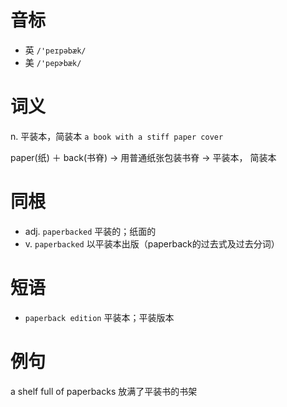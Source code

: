# 音标

- 英 `/'peɪpəbæk/`
- 美 `/'pepɚbæk/`

# 词义

n. 平装本，简装本
`a book with a stiff paper cover`



paper(纸) ＋ back(书脊) → 用普通纸张包装书脊 → 平装本， 简装本

# 同根

- adj. `paperbacked` 平装的；纸面的
- v. `paperbacked` 以平装本出版（paperback的过去式及过去分词）

# 短语

- `paperback edition` 平装本；平装版本

# 例句

a shelf full of paperbacks
放满了平装书的书架


